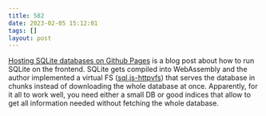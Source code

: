 ```yaml
---
title: 582
date: 2023-02-05 15:12:01
tags: []
layout: post
---
```


[Hosting SQLite databases on Github Pages](https://phiresky.github.io/blog/2021/hosting-sqlite-databases-on-github-pages/) is a blog post about how to run SQLite on the frontend. SQLite gets compiled into WebAssembly and the author implemented a virtual FS ([sql.js-httpvfs](https://github.com/phiresky/sql.js-httpvfs)) that serves the database in chunks instead of downloading the whole database at once. Apparently, for it all to work well, you need either a small DB or good indices that allow to get all information needed without fetching the whole database.
